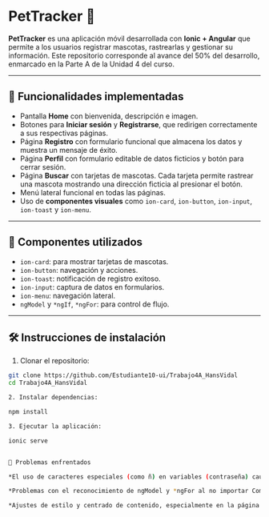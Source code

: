 # PetTracker 🐾

**PetTracker** es una aplicación móvil desarrollada con **Ionic + Angular** que permite a los usuarios registrar mascotas, rastrearlas y gestionar su información. Este repositorio corresponde al avance del 50% del desarrollo, enmarcado en la Parte A de la Unidad 4 del curso.

---

## 📱 Funcionalidades implementadas

- Pantalla **Home** con bienvenida, descripción e imagen.
- Botones para **Iniciar sesión** y **Registrarse**, que redirigen correctamente a sus respectivas páginas.
- Página **Registro** con formulario funcional que almacena los datos y muestra un mensaje de éxito.
- Página **Perfil** con formulario editable de datos ficticios y botón para cerrar sesión.
- Página **Buscar** con tarjetas de mascotas. Cada tarjeta permite rastrear una mascota mostrando una dirección ficticia al presionar el botón.
- Menú lateral funcional en todas las páginas.
- Uso de **componentes visuales** como `ion-card`, `ion-button`, `ion-input`, `ion-toast` y `ion-menu`.

---

## 🧩 Componentes utilizados

- `ion-card`: para mostrar tarjetas de mascotas.
- `ion-button`: navegación y acciones.
- `ion-toast`: notificación de registro exitoso.
- `ion-input`: captura de datos en formularios.
- `ion-menu`: navegación lateral.
- `ngModel` y `*ngIf`, `*ngFor`: para control de flujo.

---

## 🛠️ Instrucciones de instalación

1. Clonar el repositorio:

```bash
git clone https://github.com/Estudiante10-ui/Trabajo4A_HansVidal
cd Trabajo4A_HansVidal

2. Instalar dependencias:

npm install

3. Ejecutar la aplicación:

ionic serve


🧪 Problemas enfrentados

*El uso de caracteres especiales (como ñ) en variables (contraseña) causaba errores de compilación. Fue corregido cambiando el nombre a clave.

*Problemas con el reconocimiento de ngModel y *ngFor al no importar CommonModule y FormsModule en componentes standalone.

*Ajustes de estilo y centrado de contenido, especialmente en la página Home.

